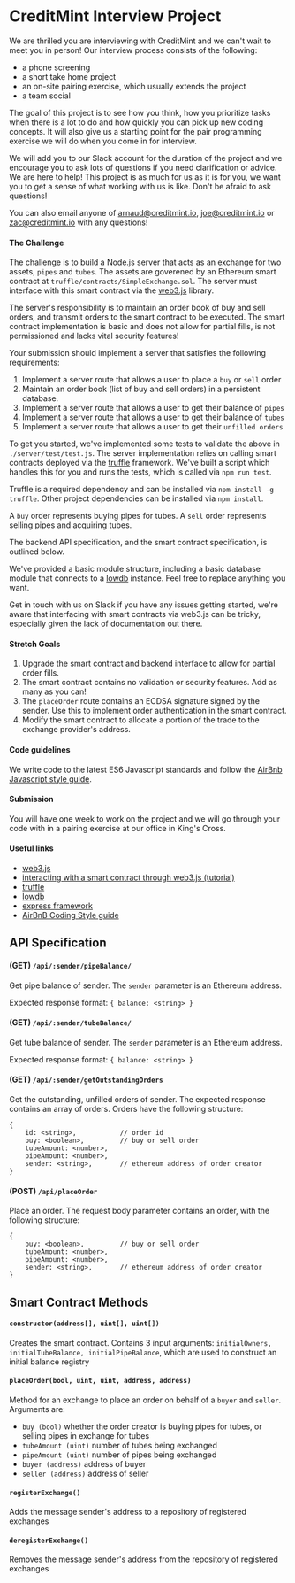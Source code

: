 # CreditMint Interview Project

We are thrilled you are interviewing with CreditMint and we can't wait to meet you in person! Our interview process consists of the following: 
- a phone screening
- a short take home project
- an on-site pairing exercise, which usually extends the project
- a team social

The goal of this project is to see how you think, how you prioritize tasks when there is a lot to do and how quickly you can pick up new coding concepts. It will also give us a starting point for the pair programming exercise we will do when you come in for interview. 

We will add you to our Slack account for the duration of the project and we encourage you to ask lots of questions if you need clarification or advice. We are here to help! This project is as much for us as it is for you, we want you to get a sense of what working with us is like. Don't be afraid to ask questions!

You can also email anyone of arnaud@creditmint.io, joe@creditmint.io or zac@creditmint.io with any questions!

#### The Challenge

The challenge is to build a Node.js server that acts as an exchange for two assets, ```pipes``` and ```tubes```. The assets are goverened by an Ethereum smart contract at ```truffle/contracts/SimpleExchange.sol```. The server must interface with this smart contract via the [web3.js](https://github.com/ethereum/wiki/wiki/JavaScript-API) library.

The server's responsibility is to maintain an order book of buy and sell orders, and transmit orders to the smart contract to be executed. The smart contract implementation is basic and does not allow for partial fills, is not permissioned and lacks vital security features!

Your submission should implement a server that satisfies the following requirements:

1. Implement a server route that allows a user to place a ```buy``` or ```sell``` order
2. Maintain an order book (list of buy and sell orders) in a persistent database.
3. Implement a server route that allows a user to get their balance of ```pipes```
4. Implement a server route that allows a user to get their balance of ```tubes```
5. Implement a server route that allows a user to get their ```unfilled orders```

To get you started, we've implemented some tests to validate the above in ```./server/test/test.js```. The server implementation relies on calling smart contracts deployed via the [truffle](www.truffle.com) framework. We've built a script which handles this for you and runs the tests, which is called via ```npm run test```.

Truffle is a required dependency and can be installed via ```npm install -g truffle```. Other project dependencies can be installed via ```npm install```.

A ```buy``` order represents buying pipes for tubes. A ```sell``` order represents selling pipes and acquiring tubes.

The backend API specification, and the smart contract specification, is outlined below. 

We've provided a basic module structure, including a basic database module that connects to a [lowdb](https://github.com/typicode/lowdb) instance. Feel free to replace anything you want.

Get in touch with us on Slack if you have any issues getting started, we're aware that interfacing with smart contracts via web3.js can be tricky, especially given the lack of documentation out there.

#### Stretch Goals

1. Upgrade the smart contract and backend interface to allow for partial order fills.
2. The smart contract contains no validation or security features. Add as many as you can!
3. The ```placeOrder``` route contains an ECDSA signature signed by the sender. Use this to implement order authentication in the smart contract.
4. Modify the smart contract to allocate a portion of the trade to the exchange provider's address.


#### Code guidelines

We write code to the latest ES6 Javascript standards and follow the [AirBnb Javascript style guide](https://github.com/airbnb/javascript).

#### Submission

You will have one week to work on the project and we will go through your code with in a pairing exercise at our office in King's Cross.

#### Useful links

- [web3.js](https://github.com/ethereum/wiki/wiki/JavaScript-API)
- [interacting with a smart contract through web3.js (tutorial)](https://coursetro.com/posts/code/99/Interacting-with-a-Smart-Contract-through-Web3.js-(Tutorial))
- [truffle](https://truffleframework.com/)
- [lowdb](https://github.com/typicode/lowdb)
- [express framework](https://expressjs.com/)
- [AirBnB Coding Style guide](https://github.com/airbnb/javascript)


## API Specification

#### (GET) ```/api/:sender/pipeBalance/```

Get pipe balance of sender. The ```sender``` parameter is an Ethereum address.

Expected response format: ```{ balance: <string> }```

#### (GET) ```/api/:sender/tubeBalance/```

Get tube balance of sender. The ```sender``` parameter is an Ethereum address.

Expected response format: ```{ balance: <string> }```

#### (GET) ```/api/:sender/getOutstandingOrders```

Get the outstanding, unfilled orders of sender. The expected response contains an array of orders. Orders have the following structure:

```
{
    id: <string>,           // order id
    buy: <boolean>,         // buy or sell order
    tubeAmount: <number>,
    pipeAmount: <number>,
    sender: <string>,       // ethereum address of order creator  
}
```

#### (POST) ```/api/placeOrder```

Place an order. The request body parameter contains an order, with the following structure:

```
{
    buy: <boolean>,         // buy or sell order
    tubeAmount: <number>,
    pipeAmount: <number>,
    sender: <string>,       // ethereum address of order creator  
}
```

## Smart Contract Methods

#### ```constructor(address[], uint[], uint[])```

Creates the smart contract. Contains 3 input arguments: ```initialOwners, initialTubeBalance, initialPipeBalance```, which are used to construct an initial balance registry

#### ```placeOrder(bool, uint, uint, address, address)```

Method for an exchange to place an order on behalf of a ```buyer``` and ```seller```. Arguments are:

- ```buy (bool)``` whether the order creator is buying pipes for tubes, or selling pipes in exchange for tubes
- ```tubeAmount (uint)``` number of tubes being exchanged
- ```pipeAmount (uint)``` number of pipes being exchanged
- ```buyer (address)``` address of buyer
- ```seller (address)``` address of seller

#### ```registerExchange()```

Adds the message sender's address to a repository of registered exchanges

#### ```deregisterExchange()```

Removes the message sender's address from the repository of registered exchanges
